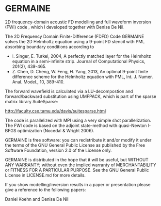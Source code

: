 # GERMAINE

2D frequency-domain acoustic FD modelling and full waveform inversion (FWI) code , which I developed together with Denise De Nil.

The 2D Frequency Domain Finite-Difference (FDFD) Code GERMAINE solves the 2D Helmholtz equation using a 9-point FD stencil with PML absorbing boundary conditions according to 

- I. Singer, E. Turkel, 2004, A perfectly matched layer for the Helmholtz equation in a semi-infinite strip. Journal of Computational Physics, 201(2), 439-465.
- Z. Chen, D. Cheng, W. Feng, H. Yang, 2013, An optimal 9-point finite difference scheme for the Helmholtz equation with PML, Int. J. Numer. Anal. Model., 10, 389-410. 

The forward wavefield is calculated via a LU-decompostion and forward/backward substitution using UMFPACK, which is part of the sparse matrix library SuiteSparse:

http://faculty.cse.tamu.edu/davis/suitesparse.html

The code is parallelized with MPI using a very simple shot parallelization. The FWI code is based on the adjoint state-method with quasi-Newton l-BFGS optimization (Nocedal & Wright 2006).

GERMAINE is free software: you can redistribute it and/or modify it under the terms of the GNU General Public License as published by the Free Software Foundation, version 2.0 of the License only.

GERMAINE is distributed in the hope that it will be useful, but WITHOUT ANY WARRANTY; without even the implied warranty of MERCHANTABILITY or FITNESS FOR A PARTICULAR PURPOSE. See the GNU General 
Public License in LICENSE.md for more details.

If you show modelling/inversion results in a paper or presentation please give a reference to the following papers:


Daniel Koehn and Denise De Nil
